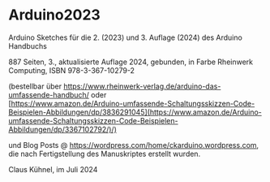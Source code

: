 # Arduino2023

Arduino Sketches für die  2. (2023) und 3. Auflage (2024) des Arduino Handbuchs   



887 Seiten, 3., aktualisierte Auflage 2024, gebunden, in Farbe
Rheinwerk Computing, ISBN 978-3-367-10279-2

(bestellbar über https://www.rheinwerk-verlag.de/arduino-das-umfassende-handbuch/ oder    
[https://www.amazon.de/Arduino-umfassende-Schaltungsskizzen-Code-Beispielen-Abbildungen/dp/3836291045](https://www.amazon.de/Arduino-umfassende-Schaltungsskizzen-Code-Beispielen-Abbildungen/dp/3367102792/)/)   

und Blog Posts @ https://wordpress.com/home/ckarduino.wordpress.com, die nach Fertigstellung des Manuskriptes erstellt wurden.

Claus Kühnel, im Juli 2024

